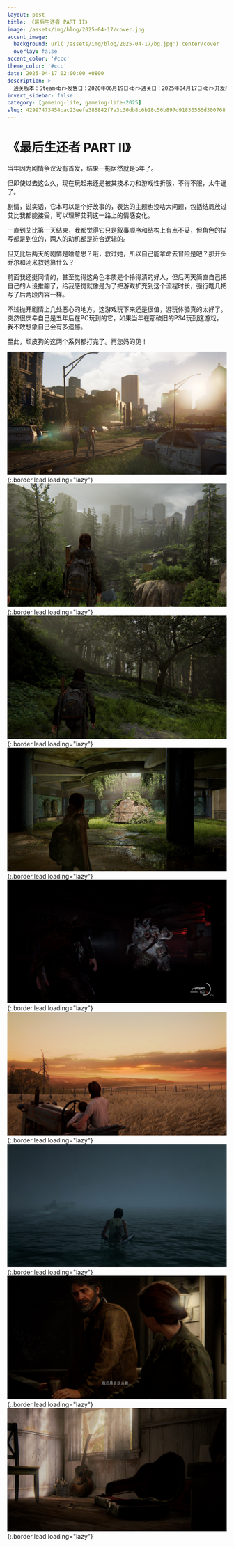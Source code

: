 ```yaml
---
layout: post
title: 《最后生还者 PART II》
image: /assets/img/blog/2025-04-17/cover.jpg
accent_image: 
  background: url('/assets/img/blog/2025-04-17/bg.jpg') center/cover
  overlay: false
accent_color: '#ccc'
theme_color: '#ccc'
date: 2025-04-17 02:00:00 +0800
description: >
  通关版本：Steam<br>发售日：2020年06月19日<br>通关日：2025年04月17日<br>开发商：Naughty Dog<br>发行商：SIE
invert_sidebar: false
category: [gameing-life, gameing-life-2025]
slug: 42997473454cac23eefe385842f7a3c30db8c6b18c56b897d91830566d300768
---
```


# 《最后生还者 PART II》

当年因为剧情争议没有首发，结果一拖居然就是5年了。

但即使过去这么久，现在玩起来还是被其技术力和游戏性折服，不得不服，太牛逼了。

剧情，说实话，它本可以是个好故事的，表达的主题也没啥大问题，包括结局放过艾比我都能接受，可以理解艾莉这一路上的情感变化。

一直到艾比第一天结束，我都觉得它只是叙事顺序和结构上有点不妥，但角色的描写都是到位的，两人的动机都是符合逻辑的。

但艾比后两天的剧情是啥意思？哦，救过她，所以自己能拿命去冒险是吧？那开头乔尔和汤米救她算什么？

前面我还挺同情的，甚至觉得这角色本质是个拎得清的好人，但后两天简直自己把自己的人设推翻了，给我感觉就像是为了把游戏扩充到这个流程时长，强行瞎几把写了后两段内容一样。

不过抛开剧情上几处恶心的地方，这游戏玩下来还是很值，游玩体验真的太好了。突然很庆幸自己是五年后在PC玩到的它，如果当年在那破旧的PS4玩到这游戏，我不敢想象自己会有多遗憾。

至此，顽皮狗的这两个系列都打完了。再您妈的见！

![](/assets/img/blog/2025-04-17/1.jpg){:.border.lead loading="lazy"}
![](/assets/img/blog/2025-04-17/2.jpg){:.border.lead loading="lazy"}
![](/assets/img/blog/2025-04-17/3.jpg){:.border.lead loading="lazy"}
![](/assets/img/blog/2025-04-17/4.jpg){:.border.lead loading="lazy"}
![](/assets/img/blog/2025-04-17/5.jpg){:.border.lead loading="lazy"}
![](/assets/img/blog/2025-04-17/6.jpg){:.border.lead loading="lazy"}
![](/assets/img/blog/2025-04-17/7.jpg){:.border.lead loading="lazy"}
![](/assets/img/blog/2025-04-17/8.jpg){:.border.lead loading="lazy"}
![](/assets/img/blog/2025-04-17/9.jpg){:.border.lead loading="lazy"}